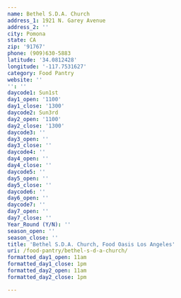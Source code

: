 ```yaml
---
name: Bethel S.D.A. Church
address_1: 1921 N. Garey Avenue
address_2: ''
city: Pomona
state: CA
zip: '91767'
phone: (909)630-5883
latitude: '34.0812428'
longitude: '-117.7531627'
category: Food Pantry
website: ''
'': ''
daycode1: Sun1st
day1_open: '1100'
day1_close: '1300'
daycode2: Sun3rd
day2_open: '1100'
day2_close: '1300'
daycode3: ''
day3_open: ''
day3_close: ''
daycode4: ''
day4_open: ''
day4_close: ''
daycode5: ''
day5_open: ''
day5_close: ''
daycode6: ''
day6_open: ''
daycode7: ''
day7_open: ''
day7_close: ''
Year_Round (Y/N): ''
season_open: ''
season_close: ''
title: 'Bethel S.D.A. Church, Food Oasis Los Angeles'
uri: /food-pantry/bethel-s-d-a-church/
formatted_day1_open: 11am
formatted_day1_close: 1pm
formatted_day2_open: 11am
formatted_day2_close: 1pm

---
```

